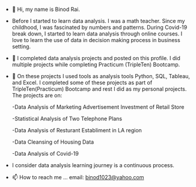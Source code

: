 - 👋 Hi, my name is Binod Rai.
- Before I started to learn data analysis. I was a math teacher. Since my childhood, I was fascinated by numbers and patterns. During Covid-19 break down, I started to learn data analysis through online courses. I love to learn the use of data in decision making process in business setting. 
- 🌱 I completed data analysis projects and posted on this profile. I did multiple projects while completing Practicum (TripleTen) Bootcamp. 
- 💞️ On these projects I used tools as analysis tools Python, SQL, Tableau, and Excel.
I completed some of these projects as part of TripleTen(Practicum) Bootcamp and rest I did as my personal projects.
The projects are on:

  -Data Analysis of Marketing Advertisement Investment of Retail Store

  -Statistical Analysis of Two Telephone Plans

  -Data Analysis of Resturant Establiment in LA region

  -Data Cleansing of Housing Data

  -Data Analysis of Covid-19

- I consider data analysis learning journey is a continuous process.
- 📫 How to reach me ...
email: binod1023@yahoo.com



